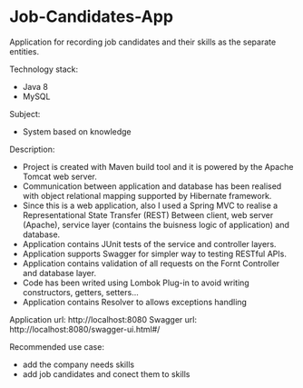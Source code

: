 # Job-Candidates-App
Application for recording job candidates and their skills as the separate entities.

Technology stack: 
- Java 8
- MySQL

Subject:
- System based on knowledge

Description:
 - Project is created with Maven build tool and it is powered by the 
   Apache Tomcat web server. 
 - Communication between application and database has been realised with 
   object relational mapping supported by Hibernate framework.
 - Since this is a web application, also I used a Spring MVC to realise a
   Representational State Transfer (REST) Between client, web server (Apache),
   service layer (contains the buisness logic of application) and database.
 - Application contains JUnit tests of the service and controller layers.
 - Application supports Swagger for simpler way to testing RESTful APIs.
 - Application contains validation of all requests on the Fornt Controller
   and database layer.
 - Code has been writed using Lombok Plug-in to avoid writing constructors,
   getters, setters...
 - Application contains Resolver to allows exceptions handling

Application url: http://localhost:8080
Swagger url: http://localhost:8080/swagger-ui.html#/

Recommended use case:
  - add the company needs skills
  - add job candidates and conect them to skills
